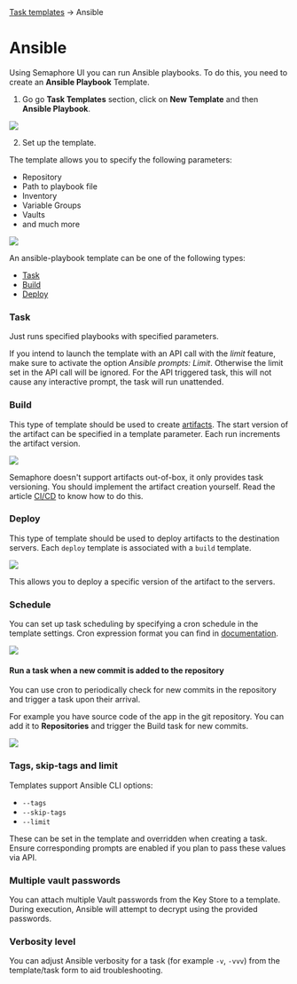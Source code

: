 <div class="breadcrumbs">
    <a href="/user-guide/task-templates/">Task templates</a>
    → Ansible
</div>

# Ansible

Using Semaphore UI you can run Ansible playbooks. To do this, you need to create an **Ansible Playbook** Template.

1. Go go **Task Templates** section, click on **New Template** and then **Ansible Playbook**.

![](<../../../.gitbook/assets/ansible_1.png>)

2. Set up the template.

The template allows you to specify the following parameters:

* Repository
* Path to playbook file
* Inventory
* Variable Groups
* Vaults
* and much more

![](<../../../.gitbook/assets/ansible_2.png>)

An ansible-playbook template can be one of the following types:

* [Task](#task)
* [Build](#build)
* [Deploy](#deploy)

### Task

Just runs specified playbooks with specified parameters.

If you intend to launch the template with an API call with the *limit* feature, make sure to activate the option *Ansible prompts: Limit*. Otherwise the limit set in the API call will be ignored. For the API triggered task, this will not cause any interactive prompt, the task will run unattended.

### Build

This type of template should be used to create [artifacts](https://en.wikipedia.org/wiki/Artifact\_\(software\_development\)). The start version of the artifact can be specified in a template parameter. Each run increments the artifact version.

![](<../../../.gitbook/assets/template\_new\_build\_ipad (1).png>)

Semaphore doesn't support artifacts out-of-box, it only provides task versioning. You should implement the artifact creation yourself. Read the article [CI/CD](../../administration-guide/cicd.md) to know how to do this.

### Deploy

This type of template should be used to deploy artifacts to the destination servers. Each `deploy` template is associated with a `build` template.

![](../../../.gitbook/assets/template\_new\_deploy\_ipad.png)

This allows you to deploy a specific version of the artifact to the servers.

### Schedule

You can set up task scheduling by specifying a cron schedule in the template settings. Cron expression format you can find in [documentation](https://pkg.go.dev/github.com/robfig/cron/v3#hdr-CRON\_Expression\_Format).

![](../../../.gitbook/assets/template\_schedule.png)

#### Run a task when a new commit is added to the repository

You can use cron to periodically check for new commits in the repository and trigger a task upon their arrival.

For example you have source code of the app in the git repository. You can add it to **Repositories** and trigger the Build task for new commits.

![](../../../.gitbook/assets/template\_schedule\_commit.png)

### Tags, skip-tags and limit

Templates support Ansible CLI options:

- `--tags`
- `--skip-tags`
- `--limit`

These can be set in the template and overridden when creating a task. Ensure corresponding prompts are enabled if you plan to pass these values via API.

### Multiple vault passwords

You can attach multiple Vault passwords from the Key Store to a template. During execution, Ansible will attempt to decrypt using the provided passwords.

### Verbosity level

You can adjust Ansible verbosity for a task (for example `-v`, `-vvv`) from the template/task form to aid troubleshooting.
